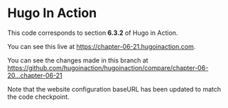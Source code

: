 Hugo In Action
===============

This code corresponds to section **6.3.2** of Hugo in Action.

You can see this live at https://chapter-06-21.hugoinaction.com.

You can see the changes made in this branch at https://github.com/hugoinaction/hugoinaction/compare/chapter-06-20...chapter-06-21

Note that the website configuration baseURL has been updated to match the code checkpoint.
